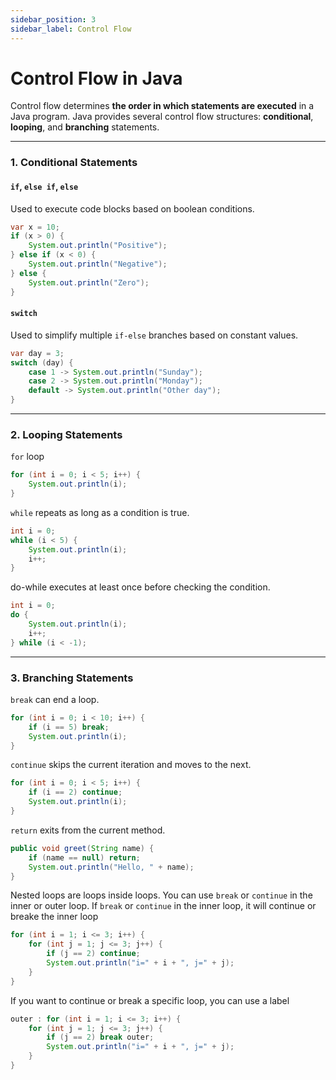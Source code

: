 ```yaml
---
sidebar_position: 3
sidebar_label: Control Flow
---
```


# Control Flow in Java

Control flow determines **the order in which statements are executed** in a Java program.
Java provides several control flow structures: **conditional**, **looping**, and **branching** statements.

---

### 1. Conditional Statements

#### `if`, `else if`, `else`

Used to execute code blocks based on boolean conditions.

```java
var x = 10;
if (x > 0) {
    System.out.println("Positive");
} else if (x < 0) {
    System.out.println("Negative");
} else {
    System.out.println("Zero");
}
```

#### `switch`

Used to simplify multiple `if-else` branches based on constant values.

```java
var day = 3;
switch (day) {
    case 1 -> System.out.println("Sunday");
    case 2 -> System.out.println("Monday");
    default -> System.out.println("Other day");
}
```

---

### 2. Looping Statements

`for` loop

```java
for (int i = 0; i < 5; i++) {
    System.out.println(i);
}
```

`while` repeats as long as a condition is true.

```java
int i = 0;
while (i < 5) {
    System.out.println(i);
    i++;
}
```

do-while executes at least once before checking the condition.

```java
int i = 0;
do {
    System.out.println(i);
    i++;
} while (i < -1);
```

---

### 3. Branching Statements

`break` can end a loop.

```java
for (int i = 0; i < 10; i++) {
    if (i == 5) break;
    System.out.println(i);
}
```


`continue` skips the current iteration and moves to the next.

```java
for (int i = 0; i < 5; i++) {
    if (i == 2) continue;
    System.out.println(i);
}
```

`return` exits from the current method.

```java
public void greet(String name) {
    if (name == null) return;
    System.out.println("Hello, " + name);
}
```



Nested loops are loops inside loops. You can use `break` or `continue` in the inner or outer loop. If `break` or `continue` in the inner loop, it will continue or breake the inner loop


```java
for (int i = 1; i <= 3; i++) {
    for (int j = 1; j <= 3; j++) {
        if (j == 2) continue;
        System.out.println("i=" + i + ", j=" + j);
    }
}
```

If you want to continue or break a specific loop, you can use a label

```java
outer : for (int i = 1; i <= 3; i++) {
    for (int j = 1; j <= 3; j++) {
        if (j == 2) break outer;
        System.out.println("i=" + i + ", j=" + j);
    }
}
```
